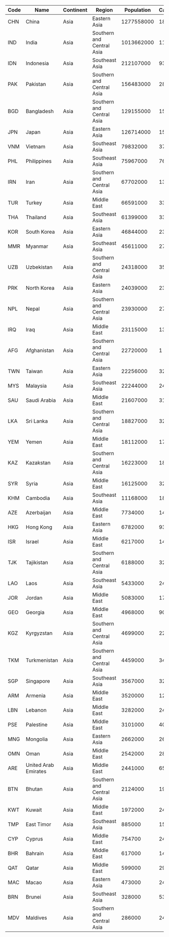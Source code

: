 | Code |  Name | Continent | Region | Population | Capital |
| --- | --- | --- | --- | --- | --- | 
| CHN | China | Asia | Eastern Asia | 1277558000 | 1891 | 
| IND | India | Asia | Southern and Central Asia | 1013662000 | 1109 | 
| IDN | Indonesia | Asia | Southeast Asia | 212107000 | 939 | 
| PAK | Pakistan | Asia | Southern and Central Asia | 156483000 | 2831 | 
| BGD | Bangladesh | Asia | Southern and Central Asia | 129155000 | 150 | 
| JPN | Japan | Asia | Eastern Asia | 126714000 | 1532 | 
| VNM | Vietnam | Asia | Southeast Asia | 79832000 | 3770 | 
| PHL | Philippines | Asia | Southeast Asia | 75967000 | 766 | 
| IRN | Iran | Asia | Southern and Central Asia | 67702000 | 1380 | 
| TUR | Turkey | Asia | Middle East | 66591000 | 3358 | 
| THA | Thailand | Asia | Southeast Asia | 61399000 | 3320 | 
| KOR | South Korea | Asia | Eastern Asia | 46844000 | 2331 | 
| MMR | Myanmar | Asia | Southeast Asia | 45611000 | 2710 | 
| UZB | Uzbekistan | Asia | Southern and Central Asia | 24318000 | 3503 | 
| PRK | North Korea | Asia | Eastern Asia | 24039000 | 2318 | 
| NPL | Nepal | Asia | Southern and Central Asia | 23930000 | 2729 | 
| IRQ | Iraq | Asia | Middle East | 23115000 | 1365 | 
| AFG | Afghanistan | Asia | Southern and Central Asia | 22720000 | 1 | 
| TWN | Taiwan | Asia | Eastern Asia | 22256000 | 3263 | 
| MYS | Malaysia | Asia | Southeast Asia | 22244000 | 2464 | 
| SAU | Saudi Arabia | Asia | Middle East | 21607000 | 3173 | 
| LKA | Sri Lanka | Asia | Southern and Central Asia | 18827000 | 3217 | 
| YEM | Yemen | Asia | Middle East | 18112000 | 1780 | 
| KAZ | Kazakstan | Asia | Southern and Central Asia | 16223000 | 1864 | 
| SYR | Syria | Asia | Middle East | 16125000 | 3250 | 
| KHM | Cambodia | Asia | Southeast Asia | 11168000 | 1800 | 
| AZE | Azerbaijan | Asia | Middle East | 7734000 | 144 | 
| HKG | Hong Kong | Asia | Eastern Asia | 6782000 | 937 | 
| ISR | Israel | Asia | Middle East | 6217000 | 1450 | 
| TJK | Tajikistan | Asia | Southern and Central Asia | 6188000 | 3261 | 
| LAO | Laos | Asia | Southeast Asia | 5433000 | 2432 | 
| JOR | Jordan | Asia | Middle East | 5083000 | 1786 | 
| GEO | Georgia | Asia | Middle East | 4968000 | 905 | 
| KGZ | Kyrgyzstan | Asia | Southern and Central Asia | 4699000 | 2253 | 
| TKM | Turkmenistan | Asia | Southern and Central Asia | 4459000 | 3419 | 
| SGP | Singapore | Asia | Southeast Asia | 3567000 | 3208 | 
| ARM | Armenia | Asia | Middle East | 3520000 | 126 | 
| LBN | Lebanon | Asia | Middle East | 3282000 | 2438 | 
| PSE | Palestine | Asia | Middle East | 3101000 | 4074 | 
| MNG | Mongolia | Asia | Eastern Asia | 2662000 | 2696 | 
| OMN | Oman | Asia | Middle East | 2542000 | 2821 | 
| ARE | United Arab Emirates | Asia | Middle East | 2441000 | 65 | 
| BTN | Bhutan | Asia | Southern and Central Asia | 2124000 | 192 | 
| KWT | Kuwait | Asia | Middle East | 1972000 | 2429 | 
| TMP | East Timor | Asia | Southeast Asia | 885000 | 1522 | 
| CYP | Cyprus | Asia | Middle East | 754700 | 2430 | 
| BHR | Bahrain | Asia | Middle East | 617000 | 149 | 
| QAT | Qatar | Asia | Middle East | 599000 | 2973 | 
| MAC | Macao | Asia | Eastern Asia | 473000 | 2454 | 
| BRN | Brunei | Asia | Southeast Asia | 328000 | 538 | 
| MDV | Maldives | Asia | Southern and Central Asia | 286000 | 2463 | 
